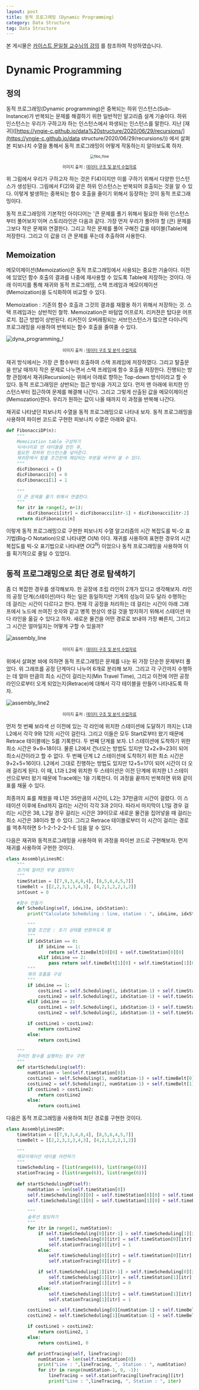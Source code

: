 ```yaml
---
layout: post
title: 동적 프로그래밍 (Dynamic Programming)
category: Data Structure
tag: Data Structure
---
```




본 게시물은 [카이스트 문일철 교수님의 강의](https://www.edwith.org/datastructure-2019s/lecture/40291/) 를 참조하여 작성하였습니다.



# Dynamic Programming

## 정의

동적 프로그래밍(Dynamic programming)은 중복되는 하위 인스턴스(Sub-Instance)가 반복되는 문제를 해결하기 위한 일반적인 알고리즘 설계 기술이다. 하위 인스턴스는 우리가 구하고자 하는 인스턴스에서 파생되는 인스턴스를 말한다. 지난 [재귀]([https://yngie-c.github.io/data%20structure/2020/06/29/recursions/](https://yngie-c.github.io/data structure/2020/06/29/recursions/)) 에서 살펴본 피보나치 수열을 통해서 동적 프로그래밍이 어떻게 작동하는지 알아보도록 하자. 

<p align="center"><img src="https://user-images.githubusercontent.com/45377884/85964227-c4502680-b9f3-11ea-82c0-75d65d745982.png" alt="fibo_flow" style="zoom: 67%;" /></p>

<p align="center" style="font-size:80%">이미지 출처 : <a href="https://www.edwith.org/datastructure-2019s/notice/1658">데이터 구조 및 분석 수업자료</a></p>

위 그림에서 우리가 구하고자 하는 것은 F(4)이지만 이를 구하기 위해서 다양한 인스턴스가 생성된다. 그림에서 F(2)와 같은 하위 인스턴스는 반복되어 호출되는 것을 알 수 있다. 이렇게 발생하는 중복되는 함수 호출을 줄이기 위해서 등장하는 것이 동적 프로그래밍이다.

동적 프로그래밍의 기본적인 아이디어는 '큰 문제를 풀기 위해서 필요한 하위 인스턴스부터 풀어보자'이며 스토리라인은 다음과 같다. 가장 먼저 우리가 풀어야 할 (큰) 문제를 그보다 작은 문제와 연결한다. 그리고 작은 문제를 풀어 구해진 값을 테이블(Table)에 저장한다. 그리고 이 값을 더 큰 문제를 푸는데 추출하여 사용한다.

## Memoization

메모이제이션(Memoization)은 동적 프로그래밍에서 사용되는 중요한 기술이다. 이전에 있었던 함수 호출의 결과를 나중에 재사용할 수 있도록 Table에 저장하는 것이다. 아래 이미지를 통해 재귀와 동적 프로그래밍, 스택 프레임과 메모이제이션(Memoization)을 도식화하여 비교할 수 있다. 

Memoization : 기존의 함수 호출과 그것의 결과를 재활용 하기 위해서 저장하는 것. 스택 프레임과는 상반적인 철학. Memoization은 바텀업 어프로치. 리커젼은 탑다운 어프로치. 접근 방법이 상반된다. 리커전이 오버래핑되는 서브인스턴스가 많으면 다이나믹 프로그래밍을 사용하여 반복되는 함수 호출을 줄여줄 수 있다. 

![dyna_programming_!](https://user-images.githubusercontent.com/45377884/86083641-ce4a5600-bad5-11ea-8cfa-d2b7e7a5fdf4.png)

<p align="center" style="font-size:80%">이미지 출처 : <a href="https://www.edwith.org/datastructure-2019s/notice/1658">데이터 구조 및 분석 수업자료</a></p>

재귀 방식에서는 가장 큰 함수부터 호출하여 스택 프레임에 저장하였다. 그리고 탈출문을 만날 때까지 작은 문제로 나누면서 스택 프레임에 함수 호출을 저장한다. 진행되는 방향 관점에서 재귀(Recursion)는 위에서 아래로 향하는 Top-down 방식이라고 할 수 있다. 동적 프로그래밍은 상반되는 접근 방식을 가지고 있다. 먼저 맨 아래에 위치한 인스턴스부터 접근하여 문제를 해결해 나간다. 그리고 그렇게 산출된 값을 메모이제이션(Memozation)한다. 우리가 원하는 값이 나올 때까지 이 과정을 반복해 나간다.

재귀로 나타냈던 피보나치 수열을 동적 프로그래밍으로 나타내 보자. 동적 프로그래밍을 사용하여 파이썬 코드로 구현한 피보나치 수열은 아래와 같다.

```python
def FibonacciDP(n):
    """
    Memoization table 구성하기
    딕셔너리로 빈 테이블을 만든 후,
    필요한 최하위 인스턴스를 넣어준다.
    재귀문에서 탈출 조건문에 해당되는 부분을 바꾸어 쓸 수 있다.
    """
    dicFibonacci = {}
    dicFibonacci[0] = 0
    dicFibonacci[1] = 1
	
    """
    더 큰 문제를 풀기 위해서 연결한다.
    """
    for itr in range(2, n+1):
        dicFibonacci[itr] = dicFibonacci[itr-1] + dicFibonacci[itr-2]
    return dicFibonacci[n]
```

이렇게 동적 프로그래밍으로 구현한 피보나치 수열 알고리즘의 시간 복잡도를 빅-오 표기법(Big-O Notation)으로 나타내면 $O(N)$ 이다. 재귀를 사용하여 표현한 경우의 시간 복잡도를 빅-오 표기법으로 나타내면 $O(2^N)$ 이었으나 동적 프로그래밍을 사용하여 이를 획기적으로 줄일 수 있었다.



## 동적 프로그래밍으로 최단 경로 탐색하기 

좀 더 복잡한 경우를 생각해보자. 한 공장에 조립 라인이 2개가 있다고 생각해보자. 라인의 공정 단계(스테이션)마다 하는 일은 동일하지만 기계의 성능이 모두 달라 수행하는 데 걸리는 시간이 다르다고 한다. 현재 각 공정을 처리하는 데 걸리는 시간이 아래 그래프에서 노드에 쓰여진 숫자와 같고 병목 현상이 생길 것을 방지하기 위해서 스테이션 마다 라인을 옮길 수 있다고 하자. 새로운 물건을 어떤 경로로 보내야 가장 빠른지, 그리고 그 시간은 얼마일지는 어떻게 구할 수 있을까?

![assembly_line](https://user-images.githubusercontent.com/45377884/86085745-deb0ff80-bada-11ea-91ca-140bad4d7413.png)

<p align="center" style="font-size:80%">이미지 출처 : <a href="https://www.edwith.org/datastructure-2019s/notice/1658">데이터 구조 및 분석 수업자료</a></p>

위에서 살펴본 바에 의하면 동적 프로그래밍은 문제를 나눈 뒤 가장 단순한 문제부터 풀었다. 위 그래프를 공정 단계마다 나누어 6개로 분리해 보자. 그리고 각 구간까지 수행하는 데 얼마 만큼의 최소 시간이 걸리는지(Min Travel Time), 그리고 이전에 어떤 공정 라인으로부터 오게 되었는지(Retrace)에 대해서 각각 테이블을 만들어 나타내도록 하자.

![assembly_line2](https://user-images.githubusercontent.com/45377884/86086157-fb9a0280-badb-11ea-80e9-8afe12e4166f.png)

<p align="center" style="font-size:80%">이미지 출처 : <a href="https://www.edwith.org/datastructure-2019s/notice/1658">데이터 구조 및 분석 수업자료</a></p>

먼저 첫 번째 보라색 선 이전에 있는 각 라인에 위치한 스테이션에 도달하기 까지는 L1과 L2에서 각각 9와 12의 시간이 걸린다. 그리고 이들은 모두 Start로부터 왔기 때문에 Retrace 테이블에는 S를 기록한다. 두 번째 단계를 보자. L1 스테이션에 도착하기 위한 최소 시간은 9+9=18이다. 물론 L2에서 건너오는 방법도 있지만 12+2+9=23이 되어 최소시간이라고 할 수 없다. 두 번째 단계 L2 스테이션에 도착하기 위한 최소 시간은 9+2+5=16이다. L2에서 그대로 진행하는 방법도 있지만 12+5=17이 되어 시간이 더 오래 걸리게 된다. 이 때, L1과 L2에 위치한 두 스테이션은 이전 단계에 위치한 L1 스테이션으로부터 왔기 때문에 Trace에는 1을 기록한다. 이 과정을 끝까지 반복하면 위와 같이 표를 채울 수 있다.

최종까지 표를 채웠을 때 L1은 35만큼의 시간이, L2는 37만큼의 시간이 걸렸다. 이 스테이션 이후에 End까지 걸리는 시간이 각각 3과 2이다. 따라서 마지막이 L1일 경우 걸리는 시간은 38, L2일 경우 걸리는 시간은 39이므로 새로운 물건을 집어넣을 때 걸리는 최소 시간은 38이라 할 수 있다. 그리고 Retrace 테이블로부터 이 시간이 걸리는 경로를 역추적하면 S-1-2-1-2-2-1-E 임을 알 수 있다. 

다음은 재귀와 동적프로그래밍을 사용하여 위 과정을 파이썬 코드로 구현해보자. 먼저 재귀를 사용하여 구현한 것이다.

```python
class AssemblyLinesRC:
    """
    초기에 알려진 부분 설정하기
    """
    timeStation = [[7,9,3,4,8,4], [8,5,6,4,5,7]]
    timeBelt = [[2,2,3,1,3,4,3], [4,2,1,2,2,1,2]]
    intCount = 0

   	#함수 만들기
    def Scheduling(self, idxLine, idxStation):
        print("Calculate Scheduling : line, station : ", idxLine, idxStation, "(" , self.intCount, "recursion calls)")

        """
    	탈출 조건문 : 초기 상태를 반환하도록 함
    	"""
        if idxStation == 0:
            if idxLine == 1:
                return self.timeBelt[0][0] + self.timeStation[0][0]
            elif idxLine == 2:
                pass return self.timeBelt[1][0] + self.timeStation[1][0]
		"""
    	재귀 호출을 구성
    	"""
        if idxLine == 1:
            costLine1 = self.Scheduling(1, idxStation-1) + self.timeStation[0][idxStation]
            costLine2 = self.Scheduling(2, idxStation-1) + self.timeStation[0][idxStation] + self.timeBelt[1][idxStation]
        elif idxLine == 2:
            costLine1 = self.Scheduling(1, idxStation-1) + self.timeStation[1][idxStation] + self.timeBelt[0][idxStation]
            costLine2 = self.Scheduling(2, idxStation-1) + self.timeStation[1][idxStation]

        if costLine1 > costLine2:
            return costLine2
        else:
            return costLine1

    """
    주어진 함수를 실행하는 함수 구현
    """
    def startScheduling(self):
        numStation = len(self.timeStation[0])
        costLine1 = self.Scheduling(1, numStation-1) + self.timeBelt[0][numStation]
        costLine2 = self.Scheduling(2, numStation-1) + self.timeBelt[1][numStation]
        if costLine1 > costLine2:
            return costLine2
        else:
            return costLine1
```



다음은 동적 프로그래밍을 사용하여 최단 경로를 구현한 것이다.

```python
class AssemblyLinesDP:
    timeStation = [[7,9,3,4,8,4], [8,5,6,4,5,7]]
    timeBelt = [[2,2,3,1,3,4,3], [4,2,1,2,2,1,2]]

    """
    메모이제이션 테이블 마련하기
    """
    timeScheduling = [list(range(6)), list(range(6))]
    stationTracing = [list(range(6)), list(range(6))]
    
    def startSchedulingDP(self):
        numStation = len(self.timeStation[0])
        self.timeScheduling[0][0] = self.timeStation[0][0] + self.timeBelt[0][0]
        self.timeScheduling[1][0] = self.timeStation[1][0] + self.timeBelt[1][0]
		
        """
    	솔루션 빌딩하기
    	"""
        for itr in range(1, numStation):
            if self.timeScheduling[0][itr-1] > self.timeScheduling[1][itr-1] + self.timeBelt[1][itr]:
                self.timeScheduling[0][itr] = self.timeStation[0][itr] + self.timeScheduling[1][itr-1] + self.timeStation[1][itr]
                self.stationTracing[0][itr] = 1
            else:
                self.timeScheduling[0][itr] = self.timeStation[0][itr] + self.timeScheduling[0][itr-1]
                self.stationTracing[0][itr] = 0

            if self.timeScheduling[1][itr-1] > self.timeScheduling[0][itr-1] + self.timeBelt[0][itr]:
                self.timeScheduling[1][itr] = self.timeStation[1][itr] + self.timeScheduling[0][itr-1] + self.timeStation[0][itr]
                self.stationTracing[1][itr] = 0
            else:
                self.timeScheduling[1][itr] = self.timeStation[1][itr] + self.timeScheduling[1][itr-1]
                self.stationTracing[1][itr] = 1

        costLine1 = self.timeScheduling[0][numStation-1] + self.timeBelt[0][numStation]
        costLine2 = self.timeScheduling[1][numStation-1] + self.timeBelt[1][numStation]

        if costLine1 > costLine2:
            return costLine2, 1
        else:
            return costLine1, 0

        def printTracing(self, lineTracing):
            numStation = len(self.timeStation[0])
            print("Line : ",lineTracing, ", Station : ", numStation)
            for itr in range(numStation-1, 0, -1):
                lineTracing = self.stationTracing[lineTracing][itr]
                print("Line : ",lineTracing, ", Station : ", iter)
```

